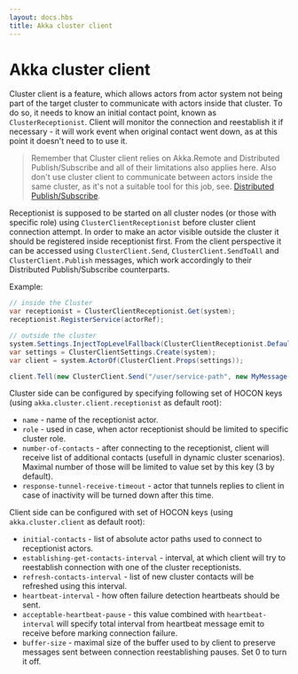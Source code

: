 ```yaml
---
layout: docs.hbs
title: Akka cluster client
---
```

# Akka cluster client

Cluster client is a feature, which allows actors from actor system not being part of the target cluster to communicate with actors inside that cluster. To do so, it needs to know an initial contact point, known as `ClusterReceptionist`. Client will monitor the connection and reestablish it if necessary - it will work event when original contact went down, as at this point it doesn't need to to use it.

> Remember that Cluster client relies on Akka.Remote and Distributed Publish/Subscribe and all of their limitations also applies here. Also don't use cluster client to communicate between actors inside the same cluster, as it's not a suitable tool for this job, see. [Distributed Publish/Subscribe](clustering/distributed-publish-subscribe).

Receptionist is supposed to be started on all cluster nodes (or those with specific role) using `ClusterClientReceptionist` before cluster client connection attempt. In order to make an actor visible outside the cluster it should be registered inside receptionist first. From the client perspective it can be accessed using `ClusterClient.Send`, `ClusterClient.SendToAll` and `ClusterClient.Publish` messages, which work accordingly to their Distributed Publish/Subscribe counterparts.

Example:

```csharp
// inside the Cluster
var receptionist = ClusterClientReceptionist.Get(system);
receptionist.RegisterService(actorRef);

// outside the cluster
system.Settings.InjectTopLevelFallback(ClusterClientReceptionist.DefaultConfig());
var settings = ClusterClientSettings.Create(system);
var client = system.ActorOf(ClusterClient.Props(settings));

client.Tell(new ClusterClient.Send("/user/service-path", new MyMessage()));
```

Cluster side can be configured by specifying following set of HOCON keys (using `akka.cluster.client.receptionist` as default root):

- `name` - name of the receptionist actor.
- `role` - used in case, when actor receptionist should be limited to specific cluster role.
- `number-of-contacts` - after connecting to the receptionist, client will receive list of additional contacts (usefull in dynamic cluster scenarios). Maximal number of those will be limited to value set by this key (3 by default).
- `response-tunnel-receive-timeout` - actor that tunnels replies to client in case of inactivity will be turned down after this time.

Client side can be configured with set of HOCON keys (using `akka.cluster.client` as default root):

- `initial-contacts` - list of absolute actor paths used to connect to receptionist actors.
- `establishing-get-contacts-interval` - interval, at which client will try to reestablish connection with one of the cluster receptionists.
- `refresh-contacts-interval` - list of new cluster contacts will be refreshed using this interval.
- `heartbeat-interval` - how often failure detection heartbeats should be sent.
- `acceptable-heartbeat-pause` - this value combined with `heartbeat-interval` will specify total interval from heartbeat message emit to receive before marking connection failure.
- `buffer-size` - maximal size of the buffer used to by client to preserve messages sent between connection reestablishing pauses. Set 0 to turn it off.
